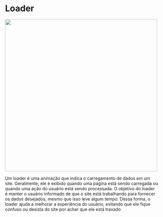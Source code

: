 # Loader


<img src="https://user-images.githubusercontent.com/6175226/225176107-504e5c23-fb98-4797-8e65-8a31c7a9e89a.png" width="500">

Um loader é uma animação que indica o carregamento de dados em um site. Geralmente, ele é exibido quando uma página está sendo carregada ou quando uma ação do usuário está sendo processada. O objetivo do loader é manter o usuário informado de que o site está trabalhando para fornecer os dados desejados, mesmo que isso leve algum tempo. Dessa forma, o loader ajuda a melhorar a experiência do usuário, evitando que ele fique confuso ou desista do site por achar que ele está travado
